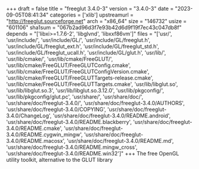 +++
draft = false
title = "freeglut 3.4.0-3"
version = "3.4.0-3"
date = "2023-09-05T08:41:34"
categories = ['xlib']
upstreamurl = "http://freeglut.sourceforge.net"
arch = "x86_64"
size = "146732"
usize = "601106"
sha1sum = "067b2ad96d3f7e93b42d6d9f19f7ec43c047db8f"
depends = "['libxi>=1.7.6-2', 'libglvnd', 'libxxf86vm']"
files = "['usr/', 'usr/include/', 'usr/include/GL/', 'usr/include/GL/freeglut.h', 'usr/include/GL/freeglut_ext.h', 'usr/include/GL/freeglut_std.h', 'usr/include/GL/freeglut_ucall.h', 'usr/include/GL/glut.h', 'usr/lib/', 'usr/lib/cmake/', 'usr/lib/cmake/FreeGLUT/', 'usr/lib/cmake/FreeGLUT/FreeGLUTConfig.cmake', 'usr/lib/cmake/FreeGLUT/FreeGLUTConfigVersion.cmake', 'usr/lib/cmake/FreeGLUT/FreeGLUTTargets-release.cmake', 'usr/lib/cmake/FreeGLUT/FreeGLUTTargets.cmake', 'usr/lib/libglut.so', 'usr/lib/libglut.so.3', 'usr/lib/libglut.so.3.12.0', 'usr/lib/pkgconfig/', 'usr/lib/pkgconfig/glut.pc', 'usr/share/', 'usr/share/doc/', 'usr/share/doc/freeglut-3.4.0/', 'usr/share/doc/freeglut-3.4.0/AUTHORS', 'usr/share/doc/freeglut-3.4.0/COPYING', 'usr/share/doc/freeglut-3.4.0/ChangeLog', 'usr/share/doc/freeglut-3.4.0/README.android', 'usr/share/doc/freeglut-3.4.0/README.blackberry', 'usr/share/doc/freeglut-3.4.0/README.cmake', 'usr/share/doc/freeglut-3.4.0/README.cygwin_mingw', 'usr/share/doc/freeglut-3.4.0/README.macosx', 'usr/share/doc/freeglut-3.4.0/README.md', 'usr/share/doc/freeglut-3.4.0/README.mingw_cross', 'usr/share/doc/freeglut-3.4.0/README.win32']"
+++
The free OpenGL utility toolkit, alternative to the GLUT library